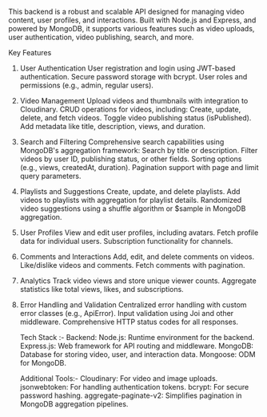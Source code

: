 This backend is a robust and scalable API designed for managing video content, user profiles, and interactions. Built with Node.js and Express, and powered by MongoDB, it supports various features such as video uploads, user authentication, video publishing, search, and more.

Key Features

1. User Authentication
   User registration and login using JWT-based authentication.
   Secure password storage with bcrypt.
   User roles and permissions (e.g., admin, regular users).

2. Video Management
   Upload videos and thumbnails with integration to Cloudinary.
   CRUD operations for videos, including:
   Create, update, delete, and fetch videos.
   Toggle video publishing status (isPublished).
   Add metadata like title, description, views, and duration.

3. Search and Filtering
   Comprehensive search capabilities using MongoDB's aggregation framework:
   Search by title or description.
   Filter videos by user ID, publishing status, or other fields.
   Sorting options (e.g., views, createdAt, duration).
   Pagination support with page and limit query parameters.

4. Playlists and Suggestions
   Create, update, and delete playlists.
   Add videos to playlists with aggregation for playlist details.
   Randomized video suggestions using a shuffle algorithm or $sample in MongoDB aggregation.

5. User Profiles
   View and edit user profiles, including avatars.
   Fetch profile data for individual users.
   Subscription functionality for channels.

6. Comments and Interactions
   Add, edit, and delete comments on videos.
   Like/dislike videos and comments.
   Fetch comments with pagination.

7. Analytics
   Track video views and store unique viewer counts.
   Aggregate statistics like total views, likes, and subscriptions.
   
8. Error Handling and Validation
   Centralized error handling with custom error classes (e.g., ApiError).
   Input validation using Joi and other middleware.
   Comprehensive HTTP status codes for all responses.

   Tech Stack :-
   Backend:
   Node.js: Runtime environment for the backend.
   Express.js: Web framework for API routing and middleware.
   MongoDB: Database for storing video, user, and interaction data.
   Mongoose: ODM for MongoDB.

   Additional Tools:-
   Cloudinary: For video and image uploads.
   jsonwebtoken: For handling authentication tokens.
   bcrypt: For secure password hashing.
   aggregate-paginate-v2: Simplifies pagination in MongoDB aggregation pipelines.
